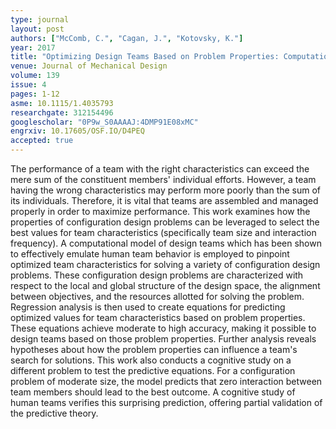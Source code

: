 ```yaml
---
type: journal
layout: post
authors: ["McComb, C.", "Cagan, J.", "Kotovsky, K."]
year: 2017
title: "Optimizing Design Teams Based on Problem Properties: Computational Team Simulations and an Applied Empirical Test"
venue: Journal of Mechanical Design
volume: 139
issue: 4
pages: 1-12
asme: 10.1115/1.4035793
researchgate: 312154496
googlescholar: "0P9w_S0AAAAJ:4DMP91E08xMC"
engrxiv: 10.17605/OSF.IO/D4PEQ
accepted: true
---
```

The performance of a team with the right characteristics can exceed the mere sum of the constituent members' individual efforts. However, a team having the wrong characteristics may perform more poorly than the sum of its individuals. Therefore, it is vital that teams are assembled and managed properly in order to maximize performance. This work examines how the properties of configuration design problems can be leveraged to select the best values for team characteristics (specifically team size and interaction frequency). A computational model of design teams which has been shown to effectively emulate human team behavior is employed to pinpoint optimized team characteristics for solving a variety of configuration design problems. These configuration design problems are characterized with respect to the local and global structure of the design space, the alignment between objectives, and the resources allotted for solving the problem. Regression analysis is then used to create equations for predicting optimized values for team characteristics based on problem properties. These equations achieve moderate to high accuracy, making it possible to design teams based on those problem properties. Further analysis reveals hypotheses about how the problem properties can influence a team's search for solutions. This work also conducts a cognitive study on a different problem to test the predictive equations. For a configuration problem of moderate size, the model predicts that zero interaction between team members should lead to the best outcome. A cognitive study of human teams verifies this surprising prediction, offering partial validation of the predictive theory.
